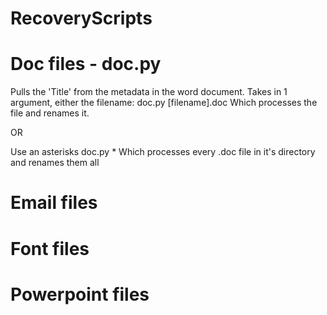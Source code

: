 # RecoveryScripts



# Doc files - doc.py
Pulls the 'Title' from the metadata in the word document. Takes in 1 argument, either the filename:
doc.py [filename].doc
Which processes the file and renames it.

OR 

Use an asterisks
doc.py *
Which processes every .doc file in it's directory and renames them all


# Email files

# Font files

# Powerpoint files

